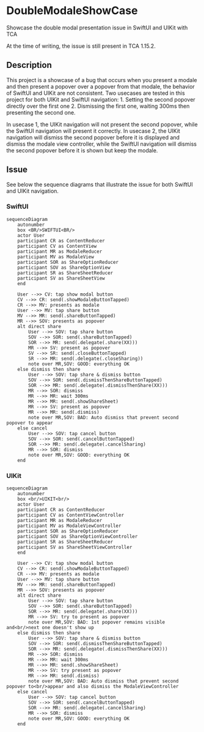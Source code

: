 # DoubleModaleShowCase
Showcase the double modal presentation issue in SwiftUI and UIKit with TCA

At the time of writing, the issue is still present in TCA 1.15.2.

## Description

This project is a showcase of a bug that occurs when you present a modale and then present a popover over a popover from that modale, the behavior of SwiftUI and UIKit are not consistent.
Two usecases are tested in this project for both UIKit and SwiftUI navigation:
    1. Setting the second popover directly over the first one
    2. Dismissing the first one, waiting 300ms then presenting the second one.
    
In usecase 1, the UIKit navigation will not present the second popover, while the SwiftUI navigation will present it correctly.
In usecase 2, the UIKit navigation will dismiss the second popover before it is displayed and dismiss the modale view controller, while the SwiftUI navigation will dismiss the second popover before it is shown but keep the modale.

## Issue

See below the sequence diagrams that illustrate the issue for both SwiftUI and UIKit navigation.

### SwiftUI

```mermaid
sequenceDiagram
    autonumber
    box <BR/>SWIFTUI<BR/>
    actor User
    participant CR as ContentReducer
    participant CV as ContentView
    participant MR as ModaleReducer
    participant MV as ModaleView
    participant SOR as ShareOptionReducer
    participant SOV as ShareOptionView
    participant SR as ShareSheetReducer
    participant SV as ShareSheetView
    end
    
    User -->> CV: tap show modal button
    CV -->> CR: send(.showModaleButtonTapped)
    CR -->> MV: presents as modale
    User -->> MV: tap share button
    MV -->> MR: send(.shareButtonTapped)
    MR -->> SOV: presents as popover
    alt direct share
        User -->> SOV: tap share button
        SOV -->> SOR: send(.shareButtonTapped)
        SOR -->> MR: send(.delegate(.share(XX)))
        MR -->> SV: present as popover
        SV -->> SR: send(.closeButtonTapped)
        SR -->> MR: send(.delegate(.closeSharing))
        note over MR,SOV: GOOD: everything OK
    else dismiss then share
        User -->> SOV: tap share & dismiss button
        SOV -->> SOR: send(.dismissThenShareButtonTapped)
        SOR -->> MR: send(.delegate(.dismissThenShare(XX)))
        MR -->> SOR: dismiss
        MR -->> MR: wait 300ms
        MR -->> MR: send(.showShareSheet)
        MR -->> SV: present as popover
        MR -->> MR: send(.dismiss)
        note over MR,SOV: BAD: Auto dismiss that prevent second popover to appear
    else cancel
        User -->> SOV: tap cancel button
        SOV -->> SOR: send(.cancelButtonTapped)
        SOR -->> MR: send(.delegate(.cancelSharing)
        MR -->> SOR: dismiss
        note over MR,SOV: GOOD: everything OK
    end
```

### UIKit

```mermaid
sequenceDiagram
    autonumber
    box <br/>UIKIT<br/>
    actor User
    participant CR as ContentReducer
    participant CV as ContentViewController
    participant MR as ModaleReducer
    participant MV as ModaleViewController
    participant SOR as ShareOptionReducer
    participant SOV as ShareOptionViewController
    participant SR as ShareSheetReducer
    participant SV as ShareSheetViewController
    end
    
    User -->> CV: tap show modal button
    CV -->> CR: send(.showModaleButtonTapped)
    CR -->> MV: presents as modale
    User -->> MV: tap share button
    MV -->> MR: send(.shareButtonTapped)
    MR -->> SOV: presents as popover
    alt direct share
        User -->> SOV: tap share button
        SOV -->> SOR: send(.shareButtonTapped)
        SOR -->> MR: send(.delegate(.share(XX)))
        MR -->> SV: try to present as popover
        note over MR,SOV: BAD: 1st popover remains visible and<br/>next one doesn't show up
    else dismiss then share
        User -->> SOV: tap share & dismiss button
        SOV -->> SOR: send(.dismissThenShareButtonTapped)
        SOR -->> MR: send(.delegate(.dismissThenShare(XX)))
        MR -->> SOR: dismiss
        MR -->> MR: wait 300ms
        MR -->> MR: send(.showShareSheet)
        MR -->> SV: try present as popover
        MR -->> MR: send(.dismiss)
        note over MR,SOV: BAD: Auto dismiss that prevent second popover to<br/>appear and also dismiss the ModaleViewController
    else cancel
        User -->> SOV: tap cancel button
        SOV -->> SOR: send(.cancelButtonTapped)
        SOR -->> MR: send(.delegate(.cancelSharing)
        MR -->> SOR: dismiss
        note over MR,SOV: GOOD: everything OK
    end
```
